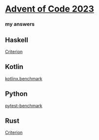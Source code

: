 # [Advent of Code 2023](https://adventofcode.com/2023)
### my answers

## Haskell

[Criterion](aoc2023-bench.html)

## Kotlin

[kotlinx.benchmark](jmh-visualizer/index.html)

## Python

[pytest-benchmark](benchmark.svg)

## Rust

[Criterion](criterion/index.html)
